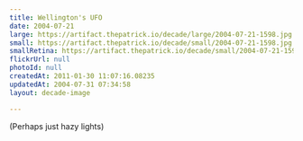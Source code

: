 ```yaml
---
title: Wellington's UFO
date: 2004-07-21
large: https://artifact.thepatrick.io/decade/large/2004-07-21-1598.jpg
small: https://artifact.thepatrick.io/decade/small/2004-07-21-1598.jpg
smallRetina: https://artifact.thepatrick.io/decade/small/2004-07-21-1598@2x.jpg
flickrUrl: null
photoId: null
createdAt: 2011-01-30 11:07:16.08235
updatedAt: 2004-07-31 07:34:58
layout: decade-image

---
```

(Perhaps just hazy lights)
